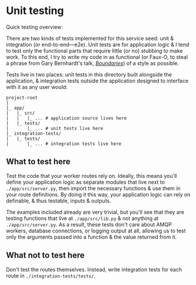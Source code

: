 # Unit testing

Quick testing overview:

There are two kinds of tests implemented for this service seed: unit & integration (or end-to-end&mdash;e2e).
Unit tests are for application logic & I tend to test only the functional parts that require little (or no) stubbing to make work.
To this end, I try to write my code in as functional (or Faux-O, to steal a phrase from Gary Bernhardt's talk, [*Boundaries*](https://www.destroyallsoftware.com/talks/boundaries)) of a style as possible.

Tests live in two places: unit tests in this directory built alongside the application, & integration tests outside the application designed to interface with it as any user would:

```
project-root
|
|_ app/
|   |_ src/
|   |   |_ ... # application source lives here
|   |_ tests/
|       |_ ... # unit tests live here
|_ integration-tests/
|   |_ tests/
|       |_ ... # integration tests live here
```

## What to test here

Test the code that your worker routes rely on.
Ideally, this means you'll define your application logic as separate modules that live next to `./app/src/server.py`, then import the necessary functions & use them in your route definitions.
By doing it this way, your application logic can rely on definable, & thus testable, inputs & outputs.

The examples included already are very trivial, but you'll see that they are testing functions that live at `./app/src/lib.py` & not anything at `./app/src/server.py`.
As a result, these tests don't care about AMQP workers, database connections, or logging output at all, allowing us to test only the arguments passed into a function & the value returned from it.

## What not to test here

Don't test the routes themselves.
Instead, write integration tests for each route in `./integration-tests/tests/`.
